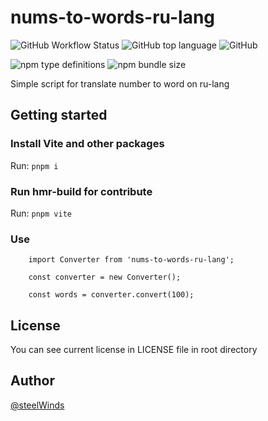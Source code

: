 # nums-to-words-ru-lang
![GitHub Workflow Status](https://img.shields.io/github/workflow/status/steelWinds/nums-to-words-ru-lang/Build-and-test?style=for-the-badge)
![GitHub top language](https://img.shields.io/github/languages/top/steelWinds/nums-to-words-ru-lang?style=for-the-badge)
![GitHub](https://img.shields.io/github/license/steelWinds/nums-to-words-ru?style=for-the-badge)

![npm type definitions](https://img.shields.io/npm/types/nums-to-words-ru-lang?style=for-the-badge)
![npm bundle size](https://img.shields.io/bundlephobia/min/nums-to-words-ru-lang?style=for-the-badge)

Simple script for translate number to word on ru-lang

## Getting started

### Install Vite and other packages

Run: ```pnpm i```

### Run hmr-build for contribute

Run: ```pnpm vite```

### Use

```
    import Converter from 'nums-to-words-ru-lang';

    const converter = new Converter();

    const words = converter.convert(100);
```

## License

You can see current license in LICENSE file in root directory 

## Author

[@steelWinds](https://github.com/steelWinds)
